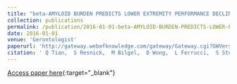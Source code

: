 ```yaml
---
title: "beta-AMYLOID BURDEN PREDICTS LOWER EXTREMITY PERFORMANCE DECLINE IN COGNITIVELY NORMAL OLDER ADULTS"
collection: publications
permalink: /publication/2016-01-01-beta-AMYLOID-BURDEN-PREDICTS-LOWER-EXTREMITY-PERFORMANCE-DECLINE-IN-COGNITIVELY-NORMAL-OLDER-ADULTS
date: 2016-01-01
venue: 'Gerontologist'
paperurl: 'http://gateway.webofknowledge.com/gateway/Gateway.cgi?GWVersion=2&SrcAuth=ORCID&SrcApp=OrcidOrg&DestLinkType=FullRecord&DestApp=WOS_CPL&KeyUT=WOS:000388585001050&KeyUID=WOS:000388585001050'
citation: ' Q Tian,  S Resnick,  M Bilgel,  D Wong,  L Ferrucci,  S Studenski, &quot;beta-AMYLOID BURDEN PREDICTS LOWER EXTREMITY PERFORMANCE DECLINE IN COGNITIVELY NORMAL OLDER ADULTS.&quot; Gerontologist, 2016.'
---
```

[Access paper here](http://gateway.webofknowledge.com/gateway/Gateway.cgi?GWVersion=2&SrcAuth=ORCID&SrcApp=OrcidOrg&DestLinkType=FullRecord&DestApp=WOS_CPL&KeyUT=WOS:000388585001050&KeyUID=WOS:000388585001050){:target="_blank"}
